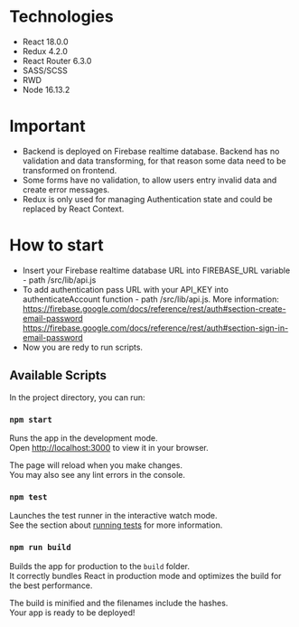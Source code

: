 # Technologies 
- React 18.0.0
- Redux 4.2.0
- React Router 6.3.0
- SASS/SCSS
- RWD
- Node 16.13.2

# Important 
- Backend is deployed on Firebase realtime database. Backend has no validation and data transforming, for that reason some data need to be transformed on frontend.
- Some forms have no validation, to allow users entry invalid data and create error messages.
- Redux is only used for managing Authentication state and could be replaced by React Context.

# How to start 
- Insert your Firebase realtime database URL into FIREBASE_URL variable - path /src/lib/api.js
- To add authentication pass URL with your API_KEY  into authenticateAccount function - path /src/lib/api.js. 
  More information:
  https://firebase.google.com/docs/reference/rest/auth#section-create-email-password
  https://firebase.google.com/docs/reference/rest/auth#section-sign-in-email-password
 - Now you are redy to run scripts.

## Available Scripts

In the project directory, you can run:

### `npm start`

Runs the app in the development mode.\
Open [http://localhost:3000](http://localhost:3000) to view it in your browser.

The page will reload when you make changes.\
You may also see any lint errors in the console.

### `npm test`

Launches the test runner in the interactive watch mode.\
See the section about [running tests](https://facebook.github.io/create-react-app/docs/running-tests) for more information.

### `npm run build`

Builds the app for production to the `build` folder.\
It correctly bundles React in production mode and optimizes the build for the best performance.

The build is minified and the filenames include the hashes.\
Your app is ready to be deployed!


